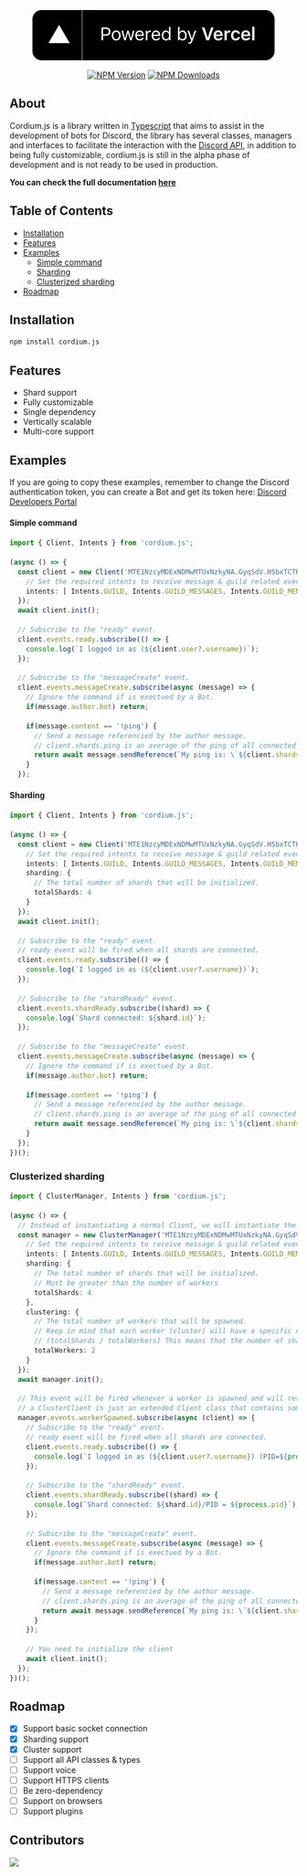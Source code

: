 <p align="center">
  <a href="https://cordiumjs.vercel.app"><img src="https://raw.githubusercontent.com/abumalick/powered-by-vercel/master/powered-by-vercel.svg" /></a>
</p>
<p align="center">
  <a href="https://www.npmjs.com/package/cordium.js"><img alt="NPM Version" src="https://img.shields.io/npm/v/cordium.js?style=for-the-badge" /></a>
  <a href="https://www.npmjs.com/package/cordium.js"><img alt="NPM Downloads" src="https://img.shields.io/npm/dw/cordium.js?style=for-the-badge"></a>
</p>

## About
Cordium.js is a library written in [Typescript](https://www.typescriptlang.org/) that aims to assist in the development of bots for Discord, the library has several classes, managers and interfaces to facilitate the interaction with the [Discord API](https://discord.com/developers/docs/intro), in addition to being fully customizable, cordium.js is still in the alpha phase of development and is not ready to be used in production.

**You can check the full documentation [here](https://cordiumjs.vercel.app/)**

## Table of Contents
- [Installation](#installation)
- [Features](#features)
- [Examples](#examples)
  - [Simple command](#simple-command)
  - [Sharding](#sharding)
  - [Clusterized sharding](#clusterized-sharding)
- [Roadmap](#roadmap)

## Installation
```sh
npm install cordium.js
```

## Features
- Shard support
- Fully customizable
- Single dependency
- Vertically scalable
- Multi-core support

## Examples
If you are going to copy these examples, remember to change the Discord authentication token, you can create a Bot and get its token here: [Discord Developers Portal](https://discord.com/developers/applications)

#### Simple command
```ts copy showLineNumbers
import { Client, Intents } from 'cordium.js';

(async () => {
  const client = new Client('MTE1NzcyMDExNDMwMTUxNzkyNA.GyqSdV.H5bxTCTKBG6kJP-B0HUaSTVIVE7FhJsk-MR8VM', {
    // Set the required intents to receive message & guild related events.
    intents: [ Intents.GUILD, Intents.GUILD_MESSAGES, Intents.GUILD_MEMBERS, Intents.MESSAGE_CONTENT ]
  });
  await client.init();

  // Subscribe to the "ready" event.
  client.events.ready.subscribe(() => {
    console.log(`I logged in as (${client.user?.username})`);
  });

  // Subscribe to the "messageCreate" event.
  client.events.messageCreate.subscribe(async (message) => {
    // Ignore the command if is exectued by a Bot.
    if(message.author.bot) return;

    if(message.content == '!ping') {
      // Send a message referencied by the author message.
      // client.shards.ping is an average of the ping of all connected shards, in this case a single shard.
      return await message.sendReference(`My ping is: \`${client.shards.ping}\`ms`);
    }
  });
```

#### Sharding
```ts copy showLineNumbers
import { Client, Intents } from 'cordium.js';

(async () => {
  const client = new Client('MTE1NzcyMDExNDMwMTUxNzkyNA.GyqSdV.H5bxTCTKBG6kJP-B0HUaSTVIVE7FhJsk-MR8VM', {
    // Set the required intents to receive message & guild related events.
    intents: [ Intents.GUILD, Intents.GUILD_MESSAGES, Intents.GUILD_MEMBERS, Intents.MESSAGE_CONTENT ],
    sharding: {
      // The total number of shards that will be initialized.
      totalShards: 4
    }
  });
  await client.init();

  // Subscribe to the "ready" event.
  // ready event will be fired when all shards are connected.
  client.events.ready.subscribe(() => {
    console.log(`I logged in as (${client.user?.username})`);
  });

  // Subscribe to the "shardReady" event.
  client.events.shardReady.subscribe((shard) => {
    console.log(`Shard connected: ${shard.id}`);
  });

  // Subscribe to the "messageCreate" event.
  client.events.messageCreate.subscribe(async (message) => {
    // Ignore the command if is exectued by a Bot.
    if(message.author.bot) return;

    if(message.content == '!ping') {
      // Send a message referencied by the author message.
      // client.shards.ping is an average of the ping of all connected shards, in this case a single shard.
      return await message.sendReference(`My ping is: \`${client.shards.ping}\`ms`);
    }
  });
})();
```

### Clusterized sharding
```ts copy showLineNumbers
import { ClusterManager, Intents } from 'cordium.js';

(async () => {
  // Instead of instantiating a normal Client, we will instantiate the ClusterManager
  const manager = new ClusterManager('MTE1NzcyMDExNDMwMTUxNzkyNA.GyqSdV.H5bxTCTKBG6kJP-B0HUaSTVIVE7FhJsk-MR8VM', {
    // Set the required intents to receive message & guild related events.
    intents: [ Intents.GUILD, Intents.GUILD_MESSAGES, Intents.GUILD_MEMBERS, Intents.MESSAGE_CONTENT ],
    sharding: {
      // The total number of shards that will be initialized.
      // Must be greater than the number of workers
      totalShards: 4
    },
    clustering: {
      // The total number of workers that will be spawned.
      // Keep in mind that each worker (cluster) will have a specific number of shards and this number is measured as follows
      // (totalShards / totalWorkers) This means that the number of shards will be divided among all workers, therefore, there cannot be more workers than shards
      totalWorkers: 2
    }
  });
  await manager.init();

  // This event will be fired whenever a worker is spawned and will return an instance of ClusterClient
  // a ClusterClient is just an extended Client class that contains some new properties
  manager.events.workerSpawned.subscribe(async (client) => {
    // Subscribe to the "ready" event.
    // ready event will be fired when all shards are connected.
    client.events.ready.subscribe(() => {
      console.log(`I logged in as (${client.user?.username}) (PID=${process.pid})`);
    });

    // Subscribe to the "shardReady" event.
    client.events.shardReady.subscribe((shard) => {
      console.log(`Shard connected: ${shard.id}/PID = ${process.pid}`);
    });

    // Subscribe to the "messageCreate" event.
    client.events.messageCreate.subscribe(async (message) => {
      // Ignore the command if is exectued by a Bot.
      if(message.author.bot) return;

      if(message.content == '!ping') {
        // Send a message referencied by the author message.
        // client.shards.ping is an average of the ping of all connected shards, in this case a single shard.
        return await message.sendReference(`My ping is: \`${client.shards.ping}\`ms \nMy PID: \`${process.pid}\``);
      }
    });

    // You need to initialize the client
    await client.init();
  });
})();
```

## Roadmap
- [x] Support basic socket connection
- [x] Sharding support
- [x] Cluster support
- [ ] Support all API classes & types
- [ ] Support voice
- [ ] Support HTTPS clients
- [ ] Be zero-dependency
- [ ] Support on browsers
- [ ] Support plugins

## Contributors
<a href="https://github.com/devdimer/cordium.js/graphs/contributors">
  <img src="https://contrib.rocks/image?repo=devdimer/cordium.js" />
</a>
